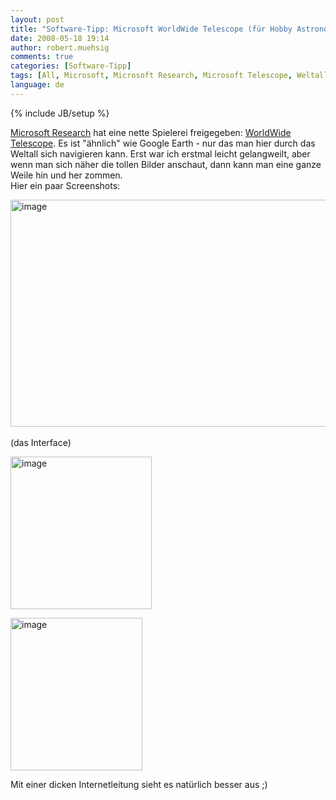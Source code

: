 ```yaml
---
layout: post
title: "Software-Tipp: Microsoft WorldWide Telescope (für Hobby Astronomen)"
date: 2008-05-18 19:14
author: robert.muehsig
comments: true
categories: [Software-Tipp]
tags: [All, Microsoft, Microsoft Research, Microsoft Telescope, Weltall]
language: de
---
```

{% include JB/setup %}
<p><a href="http://research.microsoft.com/">Microsoft Research</a> hat eine nette Spielerei freigegeben: <a href="http://www.worldwidetelescope.org/">WorldWide Telescope</a>. Es ist "ähnlich" wie Google Earth - nur das man hier durch das Weltall sich navigieren kann. Erst war ich erstmal leicht gelangweilt, aber wenn man sich näher die tollen Bilder anschaut, dann kann man eine ganze Weile hin und her zommen. <br>Hier ein paar Screenshots:</p> <p><a href="{{BASE_PATH}}/assets/wp-images-de/image403.png"><img style="border-right: 0px; border-top: 0px; border-left: 0px; border-bottom: 0px" height="363" alt="image" src="{{BASE_PATH}}/assets/wp-images-de/image-thumb382.png" width="512" border="0"></a>&nbsp;<br>(das Interface)</p> <p><a href="{{BASE_PATH}}/assets/wp-images-de/image404.png"><img style="border-right: 0px; border-top: 0px; border-left: 0px; border-bottom: 0px" height="244" alt="image" src="{{BASE_PATH}}/assets/wp-images-de/image-thumb383.png" width="226" border="0"></a> </p> <p><a href="{{BASE_PATH}}/assets/wp-images-de/image405.png"><img style="border-right: 0px; border-top: 0px; border-left: 0px; border-bottom: 0px" height="244" alt="image" src="{{BASE_PATH}}/assets/wp-images-de/image-thumb384.png" width="211" border="0"></a> </p> <p>Mit einer dicken Internetleitung sieht es natürlich besser aus ;)</p>
